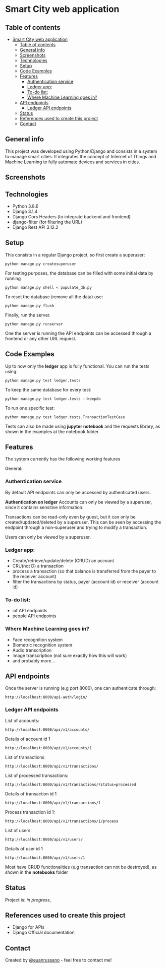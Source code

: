 # Smart City web application

## Table of contents
- [Smart City web application](#smart-city-web-application)
  - [Table of contents](#table-of-contents)
  - [General info](#general-info)
  - [Screenshots](#screenshots)
  - [Technologies](#technologies)
  - [Setup](#setup)
  - [Code Examples](#code-examples)
  - [Features](#features)
    - [Authentication service](#authentication-service)
    - [Ledger app:](#ledger-app)
    - [To-do list:](#to-do-list)
    - [Where Machine Learning goes in?](#where-machine-learning-goes-in)
  - [API endpoints](#api-endpoints)
    - [Ledger API endpoints](#ledger-api-endpoints)
  - [Status](#status)
  - [References used to create this project](#references-used-to-create-this-project)
  - [Contact](#contact)

## General info
This project was developed using Python/Django and consists in a system to manage smart cities. It integrates the concept of Internet of Things and Machine Learning to fully automate devices and services in cities.

## Screenshots


## Technologies

* Python 3.8.6
* Django 3.1.4
* Django Cors Headers (to integrate backend and frontend)
* django-filter (for filtering the URL)
* Django Rest API 3.12.2

## Setup
This consists in a regular Django project, so first create a superuser:

```
python manage.py createsuperuser
```

For testing purposes, the database can be filled with some initial data by running

```
python manage.py shell < populate_db.py
```

To reset the database (remove all the data) use:

```
python manage.py flush
```

Finally, run the server.

```
python manage.py runserver
```

One the server is running the API endpoints can be accessed through a frontend or any other URL request.


## Code Examples
<!--Show examples of usage:
`put-your-code-here`-->
Up to now only the **ledger** app is fully functional. You can run the tests using

```
python manage.py test ledger.tests
```

To keep the same database for every test:
```
python manage.py test ledger.tests --keepdb
```

To run one specific test:
```
python manage.py test ledger.tests.TransactionTestCase
```

Tests can also be made using **jupyter notebook** and the requests library, as shown in the examples at the notebook folder.

## Features
The system currently has the following working features

General:

### Authentication service

By default API endpoints can only be accessed by authenticated users.

**Authentication on ledger**
Accounts can only be viewed by a superuser, since it contains sensitive information.

Transactions can be read-only even by guest, but it can only be created/updated/deleted by a superuser. This can be seen by accessing the endpoint through a non-superuser and trying to modify a transaction.

Users can only be viewed by a superuser.

### Ledger app:

* Create/retrieve/update/delete (CRUD) an account
* CRU(not D) a transaction
* process a transaction (so that balance is transferred from the payer to the receiver account)
* filter the transactions by status, payer (account id) or receiver (account id)


### To-do list:
* iot API endpoints
* people API endpoints

### Where Machine Learning goes in?
* Face recognition system
* Biometric recognition system
* Audio transcription
* Image transcription (not sure exactly how this will work)
* and probably more...

## API endpoints

Once the server is running (e.g port 8000), one can authenticate through:

```
http://localhost:8000/api-auth/login/
```

### Ledger API endpoints

List of accounts:

```
http://localhost:8000/api/v1/accounts/
```

Details of account id 1

```
http://localhost:8000/api/v1/accounts/1
```

List of transactions:

```
http://localhost:8000/api/v1/transactions/
```

List of processed transactions:

```
http://localhost:8000/api/v1/transactions/?status=processed
```

Details of transaction id 1

```
http://localhost:8000/api/v1/transactions/1
```

Process transaction id 1:

```
http://localhost:8000/api/v1/transactions/1/process
```

List of users:

```
http://localhost:8000/api/v1/users/
```

Details of user id 1

```
http://localhost:8000/api/v1/users/1
```

Most have CRUD functionalities (e.g transaction can not be destroyed), as shown in the **notebooks** folder


## Status
Project is: _in progress_,<!-- _finished_, _no longer continue_ and why?-->

## References used to create this project

* Django for APIs
* Django Official documentation


## Contact
Created by [@euanrussano](https://e-sophia.netlify.app) - feel free to contact me!